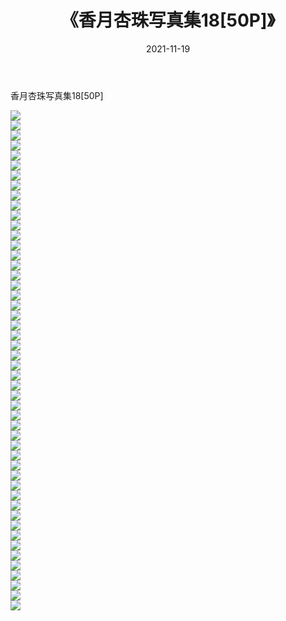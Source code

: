 ﻿---
layout: post
title:  《香月杏珠写真集18[50P]》
date:   2021-11-19
img: http://img.660000.xyz/Sharelink/性感/2021/香月杏珠写真集18[50P]/000.jpg
categories: [美女, 清纯, 唯美]
---

香月杏珠写真集18[50P]

  ![](http://img.660000.xyz/Sharelink/性感/2021/香月杏珠写真集18[50P]/001.jpg) <br> ![](http://img.660000.xyz/Sharelink/性感/2021/香月杏珠写真集18[50P]/002.jpg) <br> ![](http://img.660000.xyz/Sharelink/性感/2021/香月杏珠写真集18[50P]/003.jpg) <br> ![](http://img.660000.xyz/Sharelink/性感/2021/香月杏珠写真集18[50P]/004.jpg) <br> ![](http://img.660000.xyz/Sharelink/性感/2021/香月杏珠写真集18[50P]/005.jpg) <br> ![](http://img.660000.xyz/Sharelink/性感/2021/香月杏珠写真集18[50P]/006.jpg) <br> ![](http://img.660000.xyz/Sharelink/性感/2021/香月杏珠写真集18[50P]/007.jpg) <br> ![](http://img.660000.xyz/Sharelink/性感/2021/香月杏珠写真集18[50P]/008.jpg) <br> ![](http://img.660000.xyz/Sharelink/性感/2021/香月杏珠写真集18[50P]/009.jpg) <br> ![](http://img.660000.xyz/Sharelink/性感/2021/香月杏珠写真集18[50P]/010.jpg) <br> ![](http://img.660000.xyz/Sharelink/性感/2021/香月杏珠写真集18[50P]/011.jpg) <br> ![](http://img.660000.xyz/Sharelink/性感/2021/香月杏珠写真集18[50P]/012.jpg) <br> ![](http://img.660000.xyz/Sharelink/性感/2021/香月杏珠写真集18[50P]/013.jpg) <br> ![](http://img.660000.xyz/Sharelink/性感/2021/香月杏珠写真集18[50P]/014.jpg) <br> ![](http://img.660000.xyz/Sharelink/性感/2021/香月杏珠写真集18[50P]/015.jpg) <br> ![](http://img.660000.xyz/Sharelink/性感/2021/香月杏珠写真集18[50P]/016.jpg) <br> ![](http://img.660000.xyz/Sharelink/性感/2021/香月杏珠写真集18[50P]/017.jpg) <br> ![](http://img.660000.xyz/Sharelink/性感/2021/香月杏珠写真集18[50P]/018.jpg) <br> ![](http://img.660000.xyz/Sharelink/性感/2021/香月杏珠写真集18[50P]/019.jpg) <br> ![](http://img.660000.xyz/Sharelink/性感/2021/香月杏珠写真集18[50P]/020.jpg) <br> ![](http://img.660000.xyz/Sharelink/性感/2021/香月杏珠写真集18[50P]/021.jpg) <br> ![](http://img.660000.xyz/Sharelink/性感/2021/香月杏珠写真集18[50P]/022.jpg) <br> ![](http://img.660000.xyz/Sharelink/性感/2021/香月杏珠写真集18[50P]/023.jpg) <br> ![](http://img.660000.xyz/Sharelink/性感/2021/香月杏珠写真集18[50P]/024.jpg) <br> ![](http://img.660000.xyz/Sharelink/性感/2021/香月杏珠写真集18[50P]/025.jpg) <br> ![](http://img.660000.xyz/Sharelink/性感/2021/香月杏珠写真集18[50P]/026.jpg) <br> ![](http://img.660000.xyz/Sharelink/性感/2021/香月杏珠写真集18[50P]/027.jpg) <br> ![](http://img.660000.xyz/Sharelink/性感/2021/香月杏珠写真集18[50P]/028.jpg) <br> ![](http://img.660000.xyz/Sharelink/性感/2021/香月杏珠写真集18[50P]/029.jpg) <br> ![](http://img.660000.xyz/Sharelink/性感/2021/香月杏珠写真集18[50P]/030.jpg) <br> ![](http://img.660000.xyz/Sharelink/性感/2021/香月杏珠写真集18[50P]/031.jpg) <br> ![](http://img.660000.xyz/Sharelink/性感/2021/香月杏珠写真集18[50P]/032.jpg) <br> ![](http://img.660000.xyz/Sharelink/性感/2021/香月杏珠写真集18[50P]/033.jpg) <br> ![](http://img.660000.xyz/Sharelink/性感/2021/香月杏珠写真集18[50P]/034.jpg) <br> ![](http://img.660000.xyz/Sharelink/性感/2021/香月杏珠写真集18[50P]/035.jpg) <br> ![](http://img.660000.xyz/Sharelink/性感/2021/香月杏珠写真集18[50P]/036.jpg) <br> ![](http://img.660000.xyz/Sharelink/性感/2021/香月杏珠写真集18[50P]/037.jpg) <br> ![](http://img.660000.xyz/Sharelink/性感/2021/香月杏珠写真集18[50P]/038.jpg) <br> ![](http://img.660000.xyz/Sharelink/性感/2021/香月杏珠写真集18[50P]/039.jpg) <br> ![](http://img.660000.xyz/Sharelink/性感/2021/香月杏珠写真集18[50P]/040.jpg) <br> ![](http://img.660000.xyz/Sharelink/性感/2021/香月杏珠写真集18[50P]/041.jpg) <br> ![](http://img.660000.xyz/Sharelink/性感/2021/香月杏珠写真集18[50P]/042.jpg) <br> ![](http://img.660000.xyz/Sharelink/性感/2021/香月杏珠写真集18[50P]/043.jpg) <br> ![](http://img.660000.xyz/Sharelink/性感/2021/香月杏珠写真集18[50P]/044.jpg) <br> ![](http://img.660000.xyz/Sharelink/性感/2021/香月杏珠写真集18[50P]/045.jpg) <br> ![](http://img.660000.xyz/Sharelink/性感/2021/香月杏珠写真集18[50P]/046.jpg) <br> ![](http://img.660000.xyz/Sharelink/性感/2021/香月杏珠写真集18[50P]/047.jpg) <br> ![](http://img.660000.xyz/Sharelink/性感/2021/香月杏珠写真集18[50P]/048.jpg) <br> ![](http://img.660000.xyz/Sharelink/性感/2021/香月杏珠写真集18[50P]/049.jpg) <br> ![](http://img.660000.xyz/Sharelink/性感/2021/香月杏珠写真集18[50P]/050.jpg) <br>